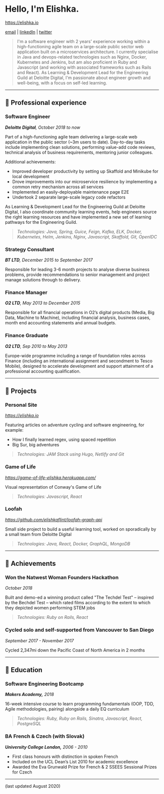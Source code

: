 # Hello, I'm Elishka.

https://elishka.io        

[email](mailto:elishkaf@gmail.com) | [linkedIn](https://www.linkedin.com/in/elishkaflint/) | [twitter](https://twitter.com/elishka_f)

>I'm a software engineer with 2 years' experience working within a high-functioning agile team on a large-scale public sector web application built on a microservices architecture. 
>I currently specialise in Java and devops-related technologies such as Nginx, Docker, Kubernetes and Jenkins, but am also proficient in Ruby and Javascript (and working with associated frameworks such as Rails and React). 
>As Learning & Development Lead for the Engineering Guild at Deloitte Digital, I'm passionate about engineer growth and well-being, with a focus on self-led learning. 

---

## 🔹 Professional experience

### Software Engineer

***Deloitte Digital**, October 2018 to now*

Part of a high-functioning agile team delivering a large-scale web application in the public sector (~3m users to date). Day-to-day tasks include implementing clean solutions, performing value-add code reviews, technical analysis of business requirements, mentoring junior colleagues.

Additional achievements: 

- Improved developer productivity by setting up Skaffold and Minikube for local development
- Drove improvements into our microservice resilience by implementing a common retry mechanism across all services
- Implemented an easily-deployable maintenance page E2E
- Undertook 2 separate large-scale legacy code refactors

As Learning & Development Lead for the Engineering Guild at Deloitte Digital, I also coordinate community learning events, help engineers source the right learning resources and have implemented a new set of learning pathways for the Engineering Guild. 

>*Technologies: Java, Spring, Guice, Feign, Kafka, ELK, Docker, Kubernetes, Helm, Jenkins, Nginx, Javascript, Skaffold, Git, OpenIDC*

### Strategy Consultant

***BT LTD**, December 2015 to September 2017*

Responsible for leading 3-6 month projects to analyse diverse business problems, provide recommendations to senior management and project manage solutions through to delivery.

### Finance Manager

***O2 LTD**, May 2013 to December 2015*

Responsible for all financial operations in O2’s digital products (Media, Big Data, Machine to Machine), including financial analysis, business cases, month end accounting statements and annual budgets.

### Finance Graduate

***O2 LTD**, Sep 2010 to May 2013*

Europe-wide programme including a range of foundation roles across Finance (including an international assignment and secondment to Tesco Mobile), designed to accelerate development and support attainment of a professional accounting qualification.

---

## 🔹 Projects

### Personal Site

*https://elishka.io* 

Featuring articles on adventure cycling and software engineering, for example:

- How I finally learned regex, using spaced repetition
- Big Sur, big adventures

>*Technologies: JAM Stack using Hugo, Netlify and Git*

### Game of Life

*https://game-of-life-elishka.herokuapp.com/*

Visual representation of Conway's Game of Life

>*Technologies: Javascript, React*

### Loofah

*https://github.com/elishkaflint/loofah-graph-api*

Small side project to build a useful learning tool, worked on sporadically by a small team from Deloitte Digital

>*Technologies: Java, React, Docker, GraphQL, MongoDB*

---

## 🔹 Achievements

### Won the Natwest **Woman Founders Hackathon**

*October 2018* 

Built and demo-ed a winning product called "The Techdel Test" – inspired by the Bechdel Test – which rated films according to the extent to which they depicted women performing STEM jobs

>*Technologies: Ruby on Rails, React*

### Cycled solo and self-supported from Vancouver to San Diego

*September 2017 - November 2017*

Cycled 2,347mi down the Pacific Coast of North America in 2 months

---

## 🔹 Education

### Software Engineering Bootcamp

***Makers Academy,*** *2018*

16-week intensive course to learn programming fundamentals (OOP, TDD, Agile methodologies, pairing) alongside a daily EQ curriculum

>*Technologies: Ruby, Ruby on Rails, Sinatra, Javascript, React, PostgreSQL*

### **BA French & Czech (with Slovak)**

***University College London,*** *2006 - 2010*

- First class honours with distinction in spoken French
- Included on the UCL Dean’s List 2010 for academic excellence
- Awarded the Eva Grunwald Prize for French & 2 SSEES Sessional Prizes for Czech

---

(last updated August 2020)
